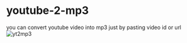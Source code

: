 ﻿# youtube-2-mp3
 
 
 you can convert youtube video into mp3 just by pasting video id or url
![yt2mp3](https://user-images.githubusercontent.com/72448412/172096481-1f80e2f0-0cc0-47ce-954a-915e2348ced5.png)
